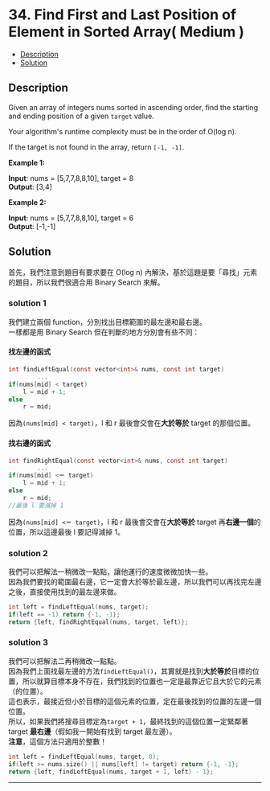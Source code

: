 # 34. Find First and Last Position of Element in Sorted Array( Medium )

+ [Description](#Description)  
+ [Solution](#Solution)  

## Description
Given an array of integers nums sorted in ascending order, find the starting and ending position of a given ```target``` value.  

Your algorithm's runtime complexity must be in the order of O(log n).  

If the target is not found in the array, return ```[-1, -1]```.  

**Example 1:**  

**Input**: nums = [5,7,7,8,8,10], target = 8  
**Output**: [3,4]      


**Example 2:**  
 
**Input**: nums = [5,7,7,8,8,10], target = 6   
**Output**: [-1,-1]  


## Solution
首先，我們注意到題目有要求要在 O(log n) 內解決，基於這題是要「尋找」元素的題目，所以我們很適合用 Binary Search 來解。  

### solution 1
我們建立兩個 function，分別找出目標範圍的最左邊和最右邊。  
一樣都是用 Binary Search 但在判斷的地方分別會有些不同：  

#### 找左邊的函式   
```c
int findLeftEqual(const vector<int>& nums, const int target)
        ...
if(nums[mid] < target)
    l = mid + 1;
else
    r = mid;
```  
因為```(nums[mid] < target)```，l 和 r 最後會交會在**大於等於** target 的那個位置。  

#### 找右邊的函式     
```c
int findRightEqual(const vector<int>& nums, const int target)
        ...
if(nums[mid] <＝ target)
    l = mid + 1;
else
    r = mid;
//最後 l 要減掉 1
```  
因為```(nums[mid] <＝ target)```，l 和 r 最後會交會在**大於等於** target 再**右邊一個**的位置，所以這邊最後 l 要記得減掉 1。  

### solution 2
我們可以把解法一稍微改一點點，讓他運行的速度微微加快一些。  
因為我們要找的範圍最右邊，它一定會大於等於最左邊，所以我們可以再找完左邊之後，直接使用找到的最左邊來做。
```c
int left = findLeftEqual(nums, target);
if(left == -1) return {-1, -1};
return {left, findRightEqual(nums, target, left)};
```  

### solution 3
我們可以把解法二再稍微改一點點。  
因為我們上面找最左邊的方法```findLeftEqual()```，其實就是找到**大於等於**目標的位置，所以就算目標本身不存在，我們找到的位置也一定是最靠近它且大於它的元素（的位置）。    
這也表示，最接近但小於目標的這個元素的位置，定在最後找到的位置的左邊一個位置。  
所以，如果我們將搜尋目標定為```target + 1```，最終找到的這個位置一定緊鄰著 target **最右邊**（假如我一開始有找到 target 最左邊）。    
**注意**，這個方法只適用於整數！   
```c
int left = findLeftEqual(nums, target, 0);
if(left >= nums.size() || nums[left] != target) return {-1, -1};
return {left, findLeftEqual(nums, target + 1, left) - 1};
```  

---

